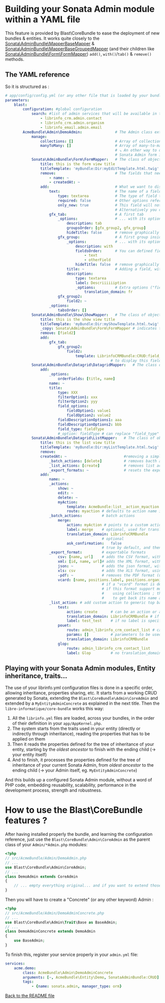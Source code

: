 Building your Sonata Admin module within a YAML file
====================================================

This feature is provided by Blast\CoreBundle to ease the deployment of new bundles & entities. It works quite closely to the  [Sonata\AdminBundle\MapperBaseMapper](https://github.com/sonata-project/SonataAdminBundle/blob/master/Mapper/BaseMapper.php) & [Sonata\AdminBundle\MapperBaseGroupedMapper](https://github.com/sonata-project/SonataAdminBundle/blob/master/Mapper/BaseGroupedMapper.php) (and their children like [Sonata\AdminBundle\Form\FormMapper](https://github.com/sonata-project/SonataAdminBundle/blob/master/Form/FormMapper.php)) ```add()```, ```with()```/```tab()``` & ```remove()``` methods.

The YAML reference
------------------

So it is structured as :

```yaml
# app/config/config.yml (or any other file that is loaded by your bundle)
parameters:
    blast:
        configuration: #global configuration
            search: #list of admin services that will be available in the global search box (they will appear in the same order)
                - librinfo_crm.admin.contact
                - librinfo_crm.admin.organism
                - librinfo_email.admin.email
        AcmeBundle\Admin\DemoAdmin:               # The Admin class extension
            manage:
                collections: []                   # Array of collections that need to be managed, in relation with the embeded objects (e.g. House::$doors -> [doors])
                manyToMany: []                    # Array of many-to-many relations that need to be managed, to perform correct updates both on the ownerSide and on the inverseSide
                                                  # ↘ An other way to do the same things automagically is to use the trait Blast\CoreBundle\Admin\Traits\HandlesRelationsAdmin within your
                                                  # Sonata Admin form instead of the Blast\CoreBundle\Admin\Traits\Base
            Sonata\AdminBundle\Form\FormMapper:   # The class of objects that needs to be configured (here the edit/create form)
                title: this is the form view title 
                titleTemplate: 'myBundle:Dir:myEditTemplate.html.twig'
                remove:                           # The fields that need to be removed from inheritance (array)
                    - name: ~
                    - createdAt: ~
                add:                              # What we want to display (associative array)
                    text:                         # The name of a field that needs to be directly injected (without any tab)
                        type: textarea            # The type of field to display
                        required: false           # Other options refering to the BaseMapper super-class used
                        only_new: true            # This field will not be used in edit forms
                                                  # Alternatively you can set only_not_new: true to remove the field from create forms
                    gfx_tab:                      # A first tab
                        _options:                 # ... with its options (cf. BaseGroupedMapper::with() options)
                            description: tab
                            groupsOrder: [gfx_group2, gfx_group]
                            hideTitle: false      # remove graphically the title of the tab (false by default)
                        gfx_group:                # A first group inside the "tab"
                            _options:             # ... with its options (cf. BaseGroupedMapper::with() options)
                                description: with
                                fieldsOrder:      # You can defined fields order in this key.
                                    - text
                                    - otherField
                                hideTitle: false  # remove graphically the title of the group (false by default)
                            title: ~              # Adding a field, with no option
                            description:
                                type: textarea
                                label: Descriiiiiiption
                                _options:         # Extra options ("fieldDescriptionOptions" in the BaseMapper::add super-class)
                                    translation_domain: fr
                        gfx_group2:
                            field2: ~
                    _options:
                        tabsOrder: []
            Sonata\AdminBundle\Show\ShowMapper:   # The class of objects that needs to be configured (here the "show" view)
                title: this is the show view title 
                titleTemplate: 'myBundle:Dir:myShowTemplate.html.twig'
                _copy: Sonata\AdminBundle\Form\FormMapper # indicates to take the configuration of an other class of the current Admin class extension (including its parents configuration)
                remove: [field2]
                add:
                    gfx_tab:
                        gfx_group2:
                            field2:
                                template: LibrinfoCRMBundle:CRUD:field_subobject.html.twig # this allows you
                                                # to display this field using a specific template of your own.
            Sonata\AdminBundle\Datagrid\DatagridMapper:   # The class of objects that needs to be configured (here the "filters")
                add:
                    _options:
                        orderFields: [title, name]
                    name: ~
                    title:
                        type: XXX
                        filterOption1: xxx
                        filterOption2: yyy
                        field_options:
                            fieldOption1: value1
                            fieldOption2: value2
                        fieldDescriptionOptions1: aaa
                        fieldDescriptionOptions2: bbb
                        field_type: fieldType
                        #_option: fieldType # can replace "field_type"
            Sonata\AdminBundle\Datagrid\ListMapper:   # The class of objects that needs to be configured (here the "list" view)
                title: this is the list view title 
                titleTemplate: 'myBundle:Dir:myListTemplate.html.twig'
                remove:
                createdAt: ~                          #removing a simple field
                    _batch_actions: [delete]          # removes bacth actions (bottom of the list view)
                    _list_actions: [create]           # removes list actions (generic actions in top bar of the list view)
                    _export_formats: ~                # resets the export formats as it was before using any customized CoreAdmin
                add:
                    name: ~
                    _actions:
                        show: ~
                        edit: ~
                        delete: ~
                        myAction:
                            template: AcmeBundle:list__action_myaction.html.twig 
                            route: myaction # defaults to action name if not set
                    _batch_actions:         # batch actions
                        merge:
                            action: myAction # points to a custom action previously defined in _actions key
                            label: merge    # optional, used for translation. if not specified the label is built on "batch_action_[merge]"
                            translation_domain: LibrinfoCRMBundle
                                            # optional
                            ask_confirmation:   false
                                            # true by default, and then ask for a user confirmation
                    _export_format:         # exportable formats
                        csv: [name, url]    # adds the CSV format, with fields name & url (and overwrites the previous configurations!!)
                        xml: [id, name, url]# adds the XML format, with fields id, name & url
                        json: ~             # adds the json format, with default fields
                        xls: csv            # adds the XLS format, using the CSV fields (copying)
                        -pdf: ~             # removes the PDF format (unavailable by default)
                        vcard: [name, positions.label, positions.organism.name]
                                            # if a "vcard" format is defined in your custom Exporter, you can use it here
                                            # if this format support multi-dimensional data, you can build 2 levels data
                                            #    using collections ; then [collection].name will iterate on each element
                                            #    to get back its name an produce a 2 dimension array
                    _list_action: # add custom action to generic top bar actions in list view
                        test:
                            action: create      # can be an action or a route
                            translation_domain: LibrinfoCRMBundle # if no translation_domain is defined, then the label will not be translated
                            label: test_test    # if no label is specified, the name (key) of the action is used instead
                        pouet:
                            route: admin_librinfo_crm_contact_list # can be a route or an action
                            params: []          # parameters to be used when calling the route
                            translation_domain: LibrinfoCRMBundle
                        glop:
                            route: admin_librinfo_crm_contact_list
                            label: Glop         # no translation_domain given, then the label is used without any translation

```

Playing with your Sonata Admin modules, Entity inheritance, traits...
---------------------------------------------------------------------

The use of your librinfo.yml configuration files is done in a specific order, allowing inheritance, properties sharing, etc. It starts from a working CRUD generated by Sonata, extending the ```Blast\CoreBundle\Admin\CoreAdmin``` and extended by a ```MyEntityAdminConcrete``` as explained in the next title. Then the ```libre-informatique/core-bundle``` works this way:

1. All the ```librinfo.yml``` files are loaded, across your bundles, in the order of their definition in your ```app/AppKernel.php```.
2. The system starts from the traits used in your entity (directly or indirectly through inheritance), reading the properties that has to be applied on them
3. Then it reads the properties defined for the tree of inheritance of your entity, starting by the *oldest ancestor* to finish with the ending child (→ your entity itself)
4. And to finish, it processes the properties defined for the tree of inheritance of your current Sonata Admin, from *oldest ancestor* to the ending child (→ your Admin itself, eg. ```MyEntityAdminConcrete```)

And this builds up a configured Sonata Admin module, without a word of PHP code, embedding reusability, scalability, performance in the development process, strength and robustness.

How to use the Blast\CoreBundle features ?
=============================================

After having installed properly the bundle, and learning the configuration reference, just use the ```Blast\CoreBundle\Admin\CoreAdmin``` as the parent class of your ```Admin/*Admin.php``` modules:

```php
<?php
// src/AcmeBundle/Admin/DemoAdmin.php
// ...
use Blast\CoreBundle\Admin\CoreAdmin;
// ...
class DemoAdmin extends CoreAdmin
{
    // ... empty everything original... and if you want to extend those methods, always call parent::METHOD(); somewhere
}
```

Then you will have to create a "Concrete" (or any other keyword) Admin :

```php
<?php
// src/AcmeBundle/Admin/DemoAdminConcrete.php
// ...
use Blast\CoreBundle\Admin\Trait\Base as BaseAdmin;
// ...
class DemoAdminConcrete extends DemoAdmin
{
    use BaseAdmin;
}
```

To finish this, register your service properly in your ```admin.yml``` file:
```yaml
services:
    acme.demo:
        class: AcmeBundle\Admin\DemoAdminConcrete
        arguments: [~, AcmeBundle\Entity\Demo, SonataAdminBundle:CRUD]
        tags:
            - {name: sonata.admin, manager_type: orm}
```

[Back to the README file](../../README.md)
